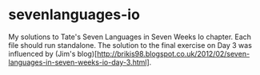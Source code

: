 sevenlanguages-io
=================

My solutions to Tate's Seven Languages in Seven Weeks Io chapter.  Each file should run standalone.  The solution to the final exercise on Day 3 was influenced by (Jim's blog)[http://brikis98.blogspot.co.uk/2012/02/seven-languages-in-seven-weeks-io-day-3.html].

